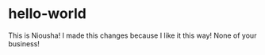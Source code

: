 # hello-world

This is Niousha!
I made this changes because I like it this way!
None of your business!
